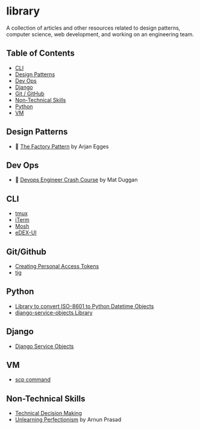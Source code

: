 # library
A collection of articles and other resources related to design patterns, computer science, web development, and working on an engineering team.

## Table of Contents

* [CLI](#cli)
* [Design Patterns](#design-patterns)
* [Dev Ops](#dev-ops)
* [Django](#django)
* [Git / GitHub](#git-github)
* [Non-Technical Skills](#non-technical)
* [Python](#python)
* [VM](#vm)

## Design Patterns <a name="design-patterns"></a>

* 📼 [The Factory Pattern](https://www.youtube.com/watch?v=s_4ZrtQs8Do) by Arjan Egges

## Dev Ops <a name="dev-ops"></a>

* 📜 [Devops Engineer Crash Course](https://matduggan.com/devops-engineer-crash-course/) by Mat Duggan

## CLI <a name="cli"></a>

* [tmux](https://github.com/tmux/tmux)
* [iTerm](https://iterm2.com/)
* [Mosh](https://mosh.org/)
* [eDEX-UI](https://github.com/GitSquared/edex-ui)

## Git/Github <a name="git-github"></a>

* [Creating Personal Access Tokens](https://docs.github.com/en/authentication/keeping-your-account-and-data-secure/creating-a-personal-access-token)
* [tig](https://github.com/jonas/tig)

## Python <a name="python"></a>

* [Library to convert ISO-8601 to Python Datetime Objects](https://github.com/closeio/ciso8601)
* [django-service-objects Library](https://pypi.org/project/django-service-objects/)

## Django <a name="django"></a>

* [Django Service Objects](https://mitchel.me/2017/django-service-objects/)

## VM <a name="vm"></a>

* [scp command](https://www.computerhope.com/unix/scp.htm)

## Non-Technical Skills <a name="non-technical"></a>

* [Technical Decision Making](https://www.reforge.com/blog/technical-decision-making)
* [Unlearning Perfectionism](https://arunkprasad.com/log/unlearning-perfectionism/) by Arnun Prasad
